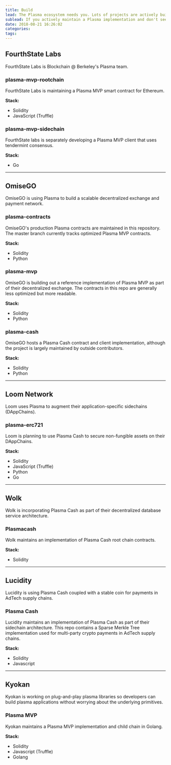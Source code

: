 ```yaml
---
title: Build
lead: The Plasma ecosystem needs you. Lots of projects are actively building things using the Plasma framework. This page maintains a list of actively developed projects you can contribute to.
sublead: If you actively maintain a Plasma implementation and don't see it listed here, feel free to create an issue on GitHub! We'll get your project on this page. Similarly, please open an issue if something on this page is inaccurate or you'd like to change a description.
date: 2018-08-21 16:26:02
categories:
tags:
---
```


## FourthState Labs
[<i class="fab fa-github"></i>](https://github.com/fourthstate)

FourthState Labs is Blockchain @ Berkeley's Plasma team.


### plasma-mvp-rootchain
[<i class="fab fa-github"></i>](https://github.com/FourthState/plasma-mvp-rootchain)

FourthState Labs is maintaining a Plasma MVP smart contract for Ethereum.

**Stack:**
+ Solidity
+ JavaScript (Truffle)

### plasma-mvp-sidechain
[<i class="fab fa-github"></i>](https://github.com/FourthState/plasma-mvp-sidechain)

FourthState labs is separately developing a Plasma MVP client that uses tendermint consensus.

**Stack:**
+ Go

---

## OmiseGO
[<i class="fas fa-globe"></i>](https://omisego.network) [<i class="fab fa-github"></i>](https://github.com/omisego)

OmiseGO is using Plasma to build a scalable decentralized exchange and payment network.

### plasma-contracts
[<i class="fab fa-github"></i>](https://github.com/omisego/plasma-contracts)

OmiseGO's production Plasma contracts are maintained in this repository. The master branch currently tracks optimized Plasma MVP contracts.

**Stack:**
+ Solidity
+ Python

### plasma-mvp
[<i class="fab fa-github"></i>](https://github.com/omisego/plasma-mvp)

OmiseGO is building out a reference implementation of Plasma MVP as part of their decentralized exchange. The contracts in this repo are generally less optimized but more readable.

**Stack:**
+ Solidity
+ Python

### plasma-cash
[<i class="fab fa-github"></i>](https://github.com/omisego/plasma-cash)

OmiseGO hosts a Plasma Cash contract and client implementation, although the project is largely maintained by outside contributors.

**Stack:**
+ Solidity
+ Python

---

## Loom Network
[<i class="fas fa-globe"></i>](https://loomx.io/) [<i class="fab fa-github"></i>](https://github.com/loomnetwork)

Loom uses Plasma to augment their application-specific sidechains (DAppChains).

### plasma-erc721
[<i class="fab fa-github"></i>](https://github.com/loomnetwork/plasma-erc721)

Loom is planning to use Plasma Cash to secure non-fungible assets on their DAppChains.

**Stack:**
+ Solidity
+ JavaScript (Truffle)
+ Python
+ Go


---

## Wolk
[<i class="fas fa-globe"></i>](https://wolk.com) [<i class="fab fa-github"></i>](https://github.com/wolkdb)

Wolk is incorporating Plasma Cash as part of their decentralized database service architecture.

### Plasmacash
[<i class="fab fa-github"></i>](https://github.com/wolkdb/deepblockchains/tree/master/Plasmacash)

Wolk maintains an implementation of Plasma Cash root chain contracts.

**Stack:**
+ Solidity

---

## Lucidity
[<i class="fas fa-globe"></i>](https://lucidity.tech) [<i class="fab fa-github"></i>](https://github.com/luciditytech)

Lucidity is using Plasma Cash coupled with a stable coin for payments in AdTech supply chains.

### Plasma Cash
[<i class="fab fa-github"></i>](https://github.com/luciditytech/lucidity-plasma-cash)

Lucidity maintains an implementation of Plasma Cash as part of their sidechain architecture. This repo contains a Sparse Merkle Tree implementation used for multi-party crypto payments in AdTech supply chains.

**Stack:**
+ Solidity
+ Javascript

---

## Kyokan
[<i class="fas fa-globe"></i>](https://plasma.kyokan.io/) [<i class="fab fa-github"></i>](https://github.com/kyokan)

Kyokan is working on plug-and-play plasma libraries so developers can build plasma applications without worrying about the underlying primitives.

### Plasma MVP
[<i class="fab fa-github"></i>](https://github.com/kyokan/plasma)

Kyokan maintains a Plasma MVP implementation and child chain in Golang.

**Stack:**
+ Solidity
+ Javascript (Truffle)
+ Golang
